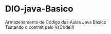 # DIO-java-Basico
 Armazenamento de Código das Aulas Java Básico   
 Testando o commit pelo VsCode!!!
